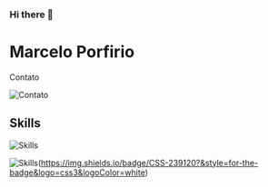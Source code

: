 ### Hi there 👋

<h1>Marcelo Porfirio</h1> 
<p>Contato</p>

![Contato](https://img.shields.io/badge/Gmail-D14836?style=for-the-badge&logo=gmail&logoColor=white)

<h2>Skills</h2>

![Skills](https://img.shields.io/badge/Python-3776AB?style=for-the-badge&logo=python&logoColor=white)

![Skills](https://img.shields.io/badge/HTML-239120?style=for-the-badge&logo=html5&logoColor=white)(https://img.shields.io/badge/CSS-239120?&style=for-the-badge&logo=css3&logoColor=white)
